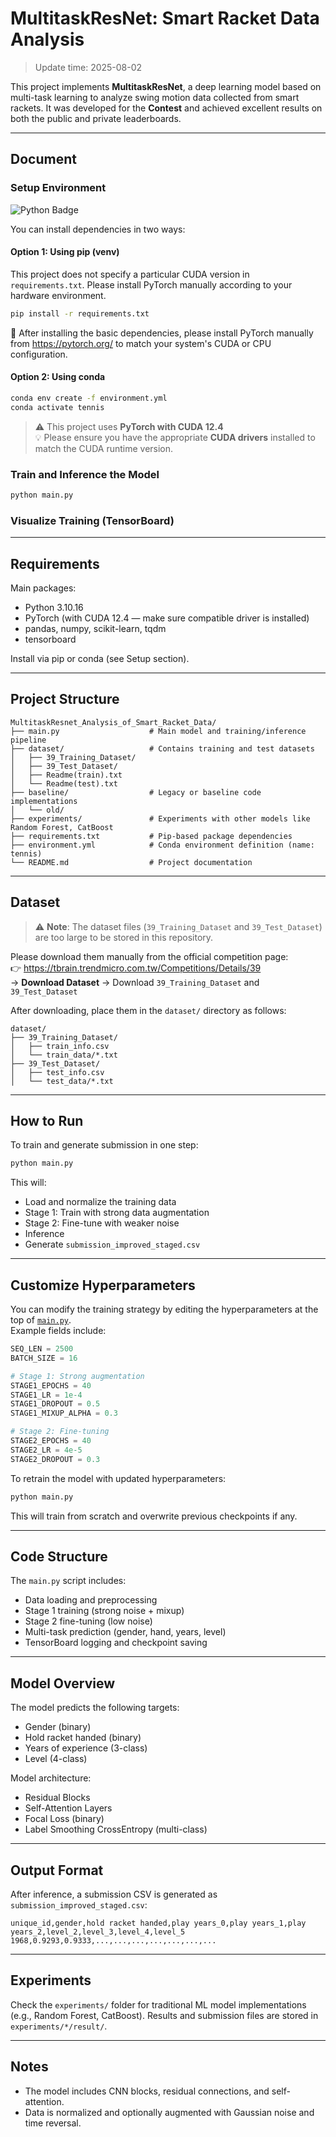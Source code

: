# MultitaskResNet: Smart Racket Data Analysis
>Update time: 2025-08-02

This project implements **MultitaskResNet**, a deep learning model based on multi-task learning to analyze swing motion data collected from smart rackets. It was developed for the **Contest** and achieved excellent results on both the public and private leaderboards.

---

## Document

### Setup Environment
![Python Badge](https://img.shields.io/badge/Python-3.10.16-blue)

You can install dependencies in two ways:

#### Option 1: Using pip (venv)

This project does not specify a particular CUDA version in `requirements.txt`. Please install PyTorch manually according to your hardware environment.

```bash
pip install -r requirements.txt
```
📌 After installing the basic dependencies, please install PyTorch manually from https://pytorch.org/ to match your system's CUDA or CPU configuration.


#### Option 2: Using conda 

```bash
conda env create -f environment.yml
conda activate tennis
```

> ⚠️ This project uses **PyTorch with CUDA 12.4**  
> 💡 Please ensure you have the appropriate **CUDA drivers** installed to match the CUDA runtime version.

### Train and Inference the Model

```bash
python main.py
```

### Visualize Training (TensorBoard)


---

## Requirements
Main packages:
- Python 3.10.16
- PyTorch (with CUDA 12.4 — make sure compatible driver is installed)
- pandas, numpy, scikit-learn, tqdm
- tensorboard

Install via pip or conda (see Setup section).

---

## Project Structure

```
MultitaskResnet_Analysis_of_Smart_Racket_Data/
├── main.py                    # Main model and training/inference pipeline
├── dataset/                   # Contains training and test datasets
│   ├── 39_Training_Dataset/
│   ├── 39_Test_Dataset/
│   ├── Readme(train).txt
│   └── Readme(test).txt
├── baseline/                  # Legacy or baseline code implementations
│   └── old/
├── experiments/               # Experiments with other models like Random Forest, CatBoost
├── requirements.txt           # Pip-based package dependencies
├── environment.yml            # Conda environment definition (name: tennis)
└── README.md                  # Project documentation

```

---

## Dataset

> ⚠️ **Note**: The dataset files (`39_Training_Dataset` and `39_Test_Dataset`) are too large to be stored in this repository.

Please download them manually from the official competition page:  
👉 https://tbrain.trendmicro.com.tw/Competitions/Details/39  
→ **Download Dataset** → Download `39_Training_Dataset` and `39_Test_Dataset`

After downloading, place them in the `dataset/` directory as follows:

```
dataset/
├── 39_Training_Dataset/
│   ├── train_info.csv
│   └── train_data/*.txt
├── 39_Test_Dataset/
│   ├── test_info.csv
│   └── test_data/*.txt
```

---

## How to Run

To train and generate submission in one step:

```bash
python main.py
```

This will:
- Load and normalize the training data
- Stage 1: Train with strong data augmentation
- Stage 2: Fine-tune with weaker noise
- Inference
- Generate `submission_improved_staged.csv`

---

##  Customize Hyperparameters

You can modify the training strategy by editing the hyperparameters at the top of [`main.py`](./main.py).  
Example fields include:

```python
SEQ_LEN = 2500
BATCH_SIZE = 16

# Stage 1: Strong augmentation
STAGE1_EPOCHS = 40
STAGE1_LR = 1e-4
STAGE1_DROPOUT = 0.5
STAGE1_MIXUP_ALPHA = 0.3

# Stage 2: Fine-tuning
STAGE2_EPOCHS = 40
STAGE2_LR = 4e-5
STAGE2_DROPOUT = 0.3
```

To retrain the model with updated hyperparameters:

```bash
python main.py
```

This will train from scratch and overwrite previous checkpoints if any.

---

## Code Structure

The `main.py` script includes:
- Data loading and preprocessing
- Stage 1 training (strong noise + mixup)
- Stage 2 fine-tuning (low noise)
- Multi-task prediction (gender, hand, years, level)
- TensorBoard logging and checkpoint saving

---

## Model Overview

The model predicts the following targets:
- Gender (binary)
- Hold racket handed (binary)
- Years of experience (3-class)
- Level (4-class)

Model architecture:
- Residual Blocks
- Self-Attention Layers
- Focal Loss (binary)
- Label Smoothing CrossEntropy (multi-class)

---

## Output Format

After inference, a submission CSV is generated as `submission_improved_staged.csv`:

```csv
unique_id,gender,hold racket handed,play years_0,play years_1,play years_2,level_2,level_3,level_4,level_5
1968,0.9293,0.9333,...,...,...,...,...,...,...
```

---

## Experiments

Check the `experiments/` folder for traditional ML model implementations (e.g., Random Forest, CatBoost). Results and submission files are stored in `experiments/*/result/`.

---

## Notes

- The model includes CNN blocks, residual connections, and self-attention.
- Data is normalized and optionally augmented with Gaussian noise and time reversal.
